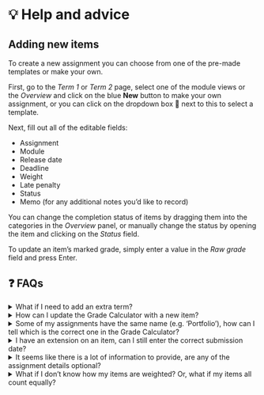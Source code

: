 # :bulb: Help and advice

## Adding new items
To create a new assignment you can choose from one of the pre-made templates or make your own.

First, go to the *Term 1* or *Term 2* page, select one of the module views or the _Overview_ and click on the blue **New** button to make your own assignment, or you can click on the dropdown box :arrow_down_small: next to this to select a template.

Next, fill out all of the editable fields:

- Assignment
- Module
- Release date
- Deadline
- Weight
- Late penalty
- Status
- Memo (for any additional notes you’d like to record)

You can change the completion status of items by dragging them into the categories in the _Overview_ panel, or manually change the status by opening the item and clicking on the _Status_ field.

To update an item’s marked grade, simply enter a value in the _Raw grade_ field and press Enter.

## :question: FAQs

<details>
  <summary> What if I need to add an extra term?</summary>

**Warning: Some of the steps are quite involved. Please follow these steps carefully or the calculator may break.**

To create a new term:

1. In the side menu, select the three dots … beside the page titled **Template** and select _Duplicate_ from the list. Then, rename it to something meaningful to you (e.g. “Term 3”).
2. Add your assignments to this term as you would usually. 

>:bulb:__See the '[Adding new items](#adding-new-items)' section in this guide__.

3. Open the page titled **Grade Calculator**. To the right of the table headings select the plus symbol + and click on the property type _Relation_. Select the page you just created in Step 1 (e.g. “Term 3”) then click _Add relation_ and _Done_.
4. _Duplicate_ the property named _T2 selected modules_ and rename it appropriately, e.g. “T3 selected modules”.
     * _Edit property_ then select _Relation_ and change this to _Term 3_ (for example).
     * Select *Property* and change this to *Module*.
     * Select _Calculate_ and change this to _Show original_.
5. _Duplicate_ the property named _Sum of weights in T2_ and rename it.
     * _Edit property_ then select _Relation_ and change this to _Term 3_ (for example).
     * Select *Property* and change this to *Weight*.
     * Select _Calculate_ and change this to _Sum_.
6. _Duplicate_ the property named _Weighted grade total in T3_ and rename it.
     * _Edit property_ then select _Relation_ and change this to _Term 3_ (for example).
     * Select *Property* and change this to *Weighted grade*.
     * Select _Calculate_ and change this to _Sum_.
7. _Duplicate_ the property named _Grade for T2_, rename appropriately and then update its formula with the newly created property names.

> :bulb:__The original formula should look like this.__
>
>  ```jsx
>  round(prop("Weighted grade total in T2") * 1 / prop("Sum of weights in T2"))
>  ```
> **After editing, the formula should look something like this.**
>
> ```jsx
> round(prop("Weighted grade total in T3") * 1 / prop("Sum of weights in T3"))
> ```
8. Update the formula in the property _Completion_ by inserting
  ```jsx
  + prop("Sum of weights in T3")
  ```
  after the _Sum of weights in T2_.

9. Finally, update the formula for _Overall Grade_ by inserting 
  ```jsx
  + prop("Weighted grade total in T3")
  ```
  after _Weighted grade total in T2_.
</details>
<details>
  <summary> How can I update the Grade Calculator with a new item? </summary>
  
Once your work has been marked, you can add it to the _Grade Calculator_ by clicking in the _Term 1_ or _Term 2_ field and linking the assignment.

> :bulb: __Example__
>
> You have just received your grade for the assignment 'Video Presentation' in _Term 1_ and you have updated the mark in the _Raw grade_ field:
> ![](../main/Update_grade_calculator_1.png)
>
> To add it to the _Grade Calculator_, you open _Module 1_ and add a link to _Video Presentation_ in the _Term 1_ field:
> ![](../main/Update_grade_calculator_2.png)
>
  
</details>

<details>
  <summary> Some of my assignments have the same name (e.g. ‘Portfolio’), how can I tell which is the correct one in the Grade Calculator?</summary>

Use the _Selected Modules_ properties to see the module assigned to each assignment. Since the modules appear in the order that they are linked to the calculator you should be able to link all of them and remove the ones which have the wrong module name assigned to them.

> :bulb: __Example__
>
> You have just received your grade for two Video Presentations in Term 2, one in Module 1 and the other in Module 2. You link both pages in the Term 2 field and look to the Selected Modules properties to determine their module names.
> ![](../main/Select_correct_module_1.png)
>

</details>

<details>
  <summary> I have an extension on an item, can I still enter the correct submission date? </summary>

Yes, if you would like to forgive any late penalty on an item then check the box Excuse lateness?. This way you can keep track of which items have an extension and which ones do not.
</details>

<details>
  <summary> It seems like there is a lot of information to provide, are any of the assignment details optional? </summary>

When creating a new item, there are only three essential details to complete for the calculator to work.

The required fields are:

- Assignment
- Module
- Weight

This tool works best when you input all of the information, though. The ability to track other details such as completion status or time remaining will help you to contextualise your progress and reinforce good study habits.

</details>

<details>
  <summary> What if I don’t know how my items are weighted? Or, what if my items all count equally?</summary>

This tool still works for you if you don’t know the exact weights by providing you with a mean average of your performance. To do this, simply set the weights to all of the assignments to 100%.
</details>

